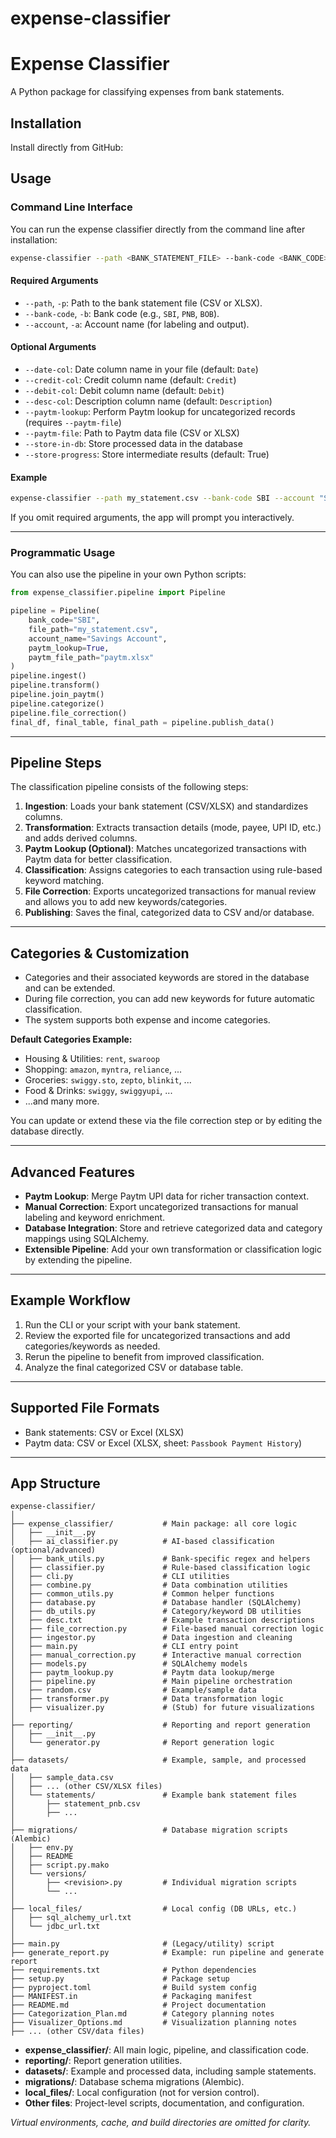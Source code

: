 # expense-classifier
# Expense Classifier

A Python package for classifying expenses from bank statements.

## Installation

Install directly from GitHub:

## Usage

### Command Line Interface

You can run the expense classifier directly from the command line after installation:

```bash
expense-classifier --path <BANK_STATEMENT_FILE> --bank-code <BANK_CODE> --account <ACCOUNT_NAME> [options]
```

#### Required Arguments

- `--path`, `-p`: Path to the bank statement file (CSV or XLSX).
- `--bank-code`, `-b`: Bank code (e.g., `SBI`, `PNB`, `BOB`).
- `--account`, `-a`: Account name (for labeling and output).

#### Optional Arguments

- `--date-col`: Date column name in your file (default: `Date`)
- `--credit-col`: Credit column name (default: `Credit`)
- `--debit-col`: Debit column name (default: `Debit`)
- `--desc-col`: Description column name (default: `Description`)
- `--paytm-lookup`: Perform Paytm lookup for uncategorized records (requires `--paytm-file`)
- `--paytm-file`: Path to Paytm data file (CSV or XLSX)
- `--store-in-db`: Store processed data in the database
- `--store-progress`: Store intermediate results (default: True)

#### Example

```bash
expense-classifier --path my_statement.csv --bank-code SBI --account "Savings Account" --paytm-lookup --paytm-file paytm.xlsx
```

If you omit required arguments, the app will prompt you interactively.

---

### Programmatic Usage

You can also use the pipeline in your own Python scripts:

```python
from expense_classifier.pipeline import Pipeline

pipeline = Pipeline(
    bank_code="SBI",
    file_path="my_statement.csv",
    account_name="Savings Account",
    paytm_lookup=True,
    paytm_file_path="paytm.xlsx"
)
pipeline.ingest()
pipeline.transform()
pipeline.join_paytm()
pipeline.categorize()
pipeline.file_correction()
final_df, final_table, final_path = pipeline.publish_data()
```

---

## Pipeline Steps

The classification pipeline consists of the following steps:

1. **Ingestion**: Loads your bank statement (CSV/XLSX) and standardizes columns.
2. **Transformation**: Extracts transaction details (mode, payee, UPI ID, etc.) and adds derived columns.
3. **Paytm Lookup (Optional)**: Matches uncategorized transactions with Paytm data for better classification.
4. **Classification**: Assigns categories to each transaction using rule-based keyword matching.
5. **File Correction**: Exports uncategorized transactions for manual review and allows you to add new keywords/categories.
6. **Publishing**: Saves the final, categorized data to CSV and/or database.

---

## Categories & Customization

- Categories and their associated keywords are stored in the database and can be extended.
- During file correction, you can add new keywords for future automatic classification.
- The system supports both expense and income categories.

**Default Categories Example:**

- Housing & Utilities: `rent`, `swaroop`
- Shopping: `amazon`, `myntra`, `reliance`, ...
- Groceries: `swiggy.sto`, `zepto`, `blinkit`, ...
- Food & Drinks: `swiggy`, `swiggyupi`, ...
- ...and many more.

You can update or extend these via the file correction step or by editing the database directly.

---

## Advanced Features

- **Paytm Lookup**: Merge Paytm UPI data for richer transaction context.
- **Manual Correction**: Export uncategorized transactions for manual labeling and keyword enrichment.
- **Database Integration**: Store and retrieve categorized data and category mappings using SQLAlchemy.
- **Extensible Pipeline**: Add your own transformation or classification logic by extending the pipeline.

---

## Example Workflow

1. Run the CLI or your script with your bank statement.
2. Review the exported file for uncategorized transactions and add categories/keywords as needed.
3. Rerun the pipeline to benefit from improved classification.
4. Analyze the final categorized CSV or database table.

---

## Supported File Formats

- Bank statements: CSV or Excel (XLSX)
- Paytm data: CSV or Excel (XLSX, sheet: `Passbook Payment History`)

---

## App Structure

```
expense-classifier/
│
├── expense_classifier/           # Main package: all core logic
│   ├── __init__.py
│   ├── ai_classifier.py          # AI-based classification (optional/advanced)
│   ├── bank_utils.py             # Bank-specific regex and helpers
│   ├── classifier.py             # Rule-based classification logic
│   ├── cli.py                    # CLI utilities
│   ├── combine.py                # Data combination utilities
│   ├── common_utils.py           # Common helper functions
│   ├── database.py               # Database handler (SQLAlchemy)
│   ├── db_utils.py               # Category/keyword DB utilities
│   ├── desc.txt                  # Example transaction descriptions
│   ├── file_correction.py        # File-based manual correction logic
│   ├── ingestor.py               # Data ingestion and cleaning
│   ├── main.py                   # CLI entry point
│   ├── manual_correction.py      # Interactive manual correction
│   ├── models.py                 # SQLAlchemy models
│   ├── paytm_lookup.py           # Paytm data lookup/merge
│   ├── pipeline.py               # Main pipeline orchestration
│   ├── random.csv                # Example/sample data
│   ├── transformer.py            # Data transformation logic
│   ├── visualizer.py             # (Stub) for future visualizations
│
├── reporting/                    # Reporting and report generation
│   ├── __init__.py
│   └── generator.py              # Report generation logic
│
├── datasets/                     # Example, sample, and processed data
│   ├── sample_data.csv
│   ├── ... (other CSV/XLSX files)
│   └── statements/               # Example bank statement files
│       ├── statement_pnb.csv
│       ├── ...
│
├── migrations/                   # Database migration scripts (Alembic)
│   ├── env.py
│   ├── README
│   ├── script.py.mako
│   └── versions/
│       ├── <revision>.py         # Individual migration scripts
│       └── ...
│
├── local_files/                  # Local config (DB URLs, etc.)
│   ├── sql_alchemy_url.txt
│   └── jdbc_url.txt
│
├── main.py                       # (Legacy/utility) script
├── generate_report.py            # Example: run pipeline and generate report
├── requirements.txt              # Python dependencies
├── setup.py                      # Package setup
├── pyproject.toml                # Build system config
├── MANIFEST.in                   # Packaging manifest
├── README.md                     # Project documentation
├── Categorization_Plan.md        # Category planning notes
├── Visualizer_Options.md         # Visualization planning notes
├── ... (other CSV/data files)
```

- **expense_classifier/**: All main logic, pipeline, and classification code.
- **reporting/**: Report generation utilities.
- **datasets/**: Example and processed data, including sample statements.
- **migrations/**: Database schema migrations (Alembic).
- **local_files/**: Local configuration (not for version control).
- **Other files**: Project-level scripts, documentation, and configuration.

*Virtual environments, cache, and build directories are omitted for clarity.*



